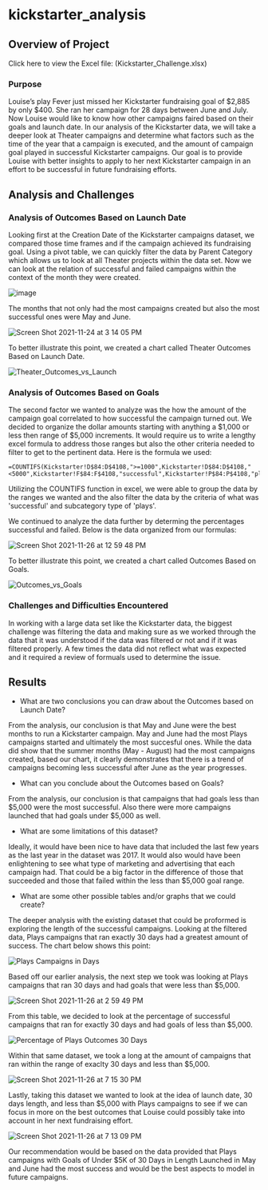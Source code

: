 # kickstarter_analysis

## Overview of Project

Click here to view the Excel file: (Kickstarter_Challenge.xlsx)

### Purpose
Louise’s play Fever just missed her Kickstarter fundraising goal of $2,885 by only $400. She ran her campaign for 28 days between June and July. Now Louise would like to know how other campaigns faired based on their goals and launch date. In our analysis of the Kickstarter data, we will take a deeper look at Theater campaigns and determine what factors such as the time of the year that a campaign is executed, and the amount of campaign goal played in successful Kickstarter campaigns. Our goal is to provide Louise with better insights to apply to her next Kickstarter campaign in an effort to be successful in future fundraising efforts.

## Analysis and Challenges

### Analysis of Outcomes Based on Launch Date

Looking first at the Creation Date of the Kickstarter campaigns dataset, we compared those time frames and if the campaign achieved its fundraising goal. Using a pivot table, we can quickly filter the data by Parent Category which allows us to look at all Theater projects within the data set. Now we can look at the relation of successful and failed campaigns within the context of the month they were created.

![image](https://user-images.githubusercontent.com/93485455/143312331-92623ddf-5d1c-4fe7-9f72-3cc18b0921ea.png)

The months that not only had the most campaigns created but also the most successful ones were May and June.

![Screen Shot 2021-11-24 at 3 14 05 PM](https://user-images.githubusercontent.com/93485455/143663705-bb8b7e41-ea5a-4f48-80a8-ecf6887f972b.png)

To better illustrate this point, we created a chart called Theater Outcomes Based on Launch Date.

![Theater_Outcomes_vs_Launch](https://user-images.githubusercontent.com/93485455/143663724-37d325a2-33e0-4cc1-9fd8-91a7e1d5b574.png)

### Analysis of Outcomes Based on Goals

The second factor we wanted to analyze was the how the amount of the campaign goal correlated to how successful the campaign turned out. We decided to organize the dollar amounts starting with anything a $1,000 or less then range of $5,000 increments. It would require us to write a lengthy excel formula to address those ranges but also the other criteria needed to filter to get to the pertinent data. Here is the formula we used:

```
=COUNTIFS(Kickstarter!D$84:D$4108,">=1000",Kickstarter!D$84:D$4108,"<5000",Kickstarter!F$84:F$4108,"successful",Kickstarter!P$84:P$4108,"plays")
```
Utilizing the COUNTIFS function in excel, we were able to group the data by the ranges we wanted and the also filter the data by the criteria of what was 'successful' and subcategory type of 'plays'.

We continued to analyze the data further by determing the percentages successful and failed. Below is the data organized from our formulas:

![Screen Shot 2021-11-26 at 12 59 48 PM](https://user-images.githubusercontent.com/93485455/143621824-491113d5-0e4b-4482-bbef-b111a4c60c1d.png)

To better illustrate this point, we created a chart called Outcomes Based on Goals.

![Outcomes_vs_Goals](https://user-images.githubusercontent.com/93485455/143622437-e1c8f597-bc4b-4b1d-8ef7-5c57713dfaea.png)


### Challenges and Difficulties Encountered

In working with a large data set like the Kickstarter data, the biggest challenge was filtering the data and making sure as we worked through the data that it was understood if the data was filtered or not and if it was filtered properly. A few times the data did not reflect what was expected and it required a review of formuals used to determine the issue.

## Results

- What are two conclusions you can draw about the Outcomes based on Launch Date?

From the analysis, our conclusion is that May and June were the best months to run a Kickstarter campaign. May and June had the most Plays campaigns started and ultimately the most succesful ones. While the data did show that the summer months (May - August) had the most campaigns created, based our chart, it clearly demonstrates that there is a trend of campaigns becoming less successful after June as the year progresses.

- What can you conclude about the Outcomes based on Goals?

From the analysis, our conclusion is that campaigns that had goals less than $5,000 were the most successful. Also there were more campaigns launched that had goals under $5,000 as well. 

- What are some limitations of this dataset?

Ideally, it would have been nice to have data that included the last few years as the last year in the dataset was 2017. It would also would have been enlightening to see what type of marketing and advertising that each campaign had. That could be a big factor in the difference of those that succeeded and those that failed within the less than $5,000 goal range.

- What are some other possible tables and/or graphs that we could create?

The deeper analysis with the existing dataset that could be proformed is exploring the length of the successful campaigns. Looking at the filtered data, Plays campaigns that ran exactly 30 days had a greatest amount of success. The chart below shows this point:

![Plays Campaigns in Days](https://user-images.githubusercontent.com/93485455/143642224-86363d52-a374-4546-bc18-bf6422086690.png)

Based off our earlier analysis, the next step we took was looking at Plays campaigns that ran 30 days and had goals that were less than $5,000.

![Screen Shot 2021-11-26 at 2 59 49 PM](https://user-images.githubusercontent.com/93485455/143644258-36ebf19a-9c4a-4d8f-bc18-8e398b066b8c.png)

From this table, we decided to look at the percentage of successful campaigns that ran for exactly 30 days and had goals of less than $5,000.

![Percentage of Plays Outcomes 30 Days](https://user-images.githubusercontent.com/93485455/143646534-71b82723-cb94-49ad-bf8f-98b14398acd6.png)

Within that same dataset, we took a long at the amount of campaigns that ran within the range of exaclty 30 days and less than $5,000.

![Screen Shot 2021-11-26 at 7 15 30 PM](https://user-images.githubusercontent.com/93485455/143663743-948894c1-b9a6-41b1-ab67-91f88c7bf425.png)

Lastly, taking this dataset we wanted to look at the idea of launch date, 30 days length, and less than $5,000 with Plays campaigns to see if we can focus in more on the best outcomes that Louise could possibly take into account in her next fundraising effort.

![Screen Shot 2021-11-26 at 7 13 09 PM](https://user-images.githubusercontent.com/93485455/143663739-2f0fd5cc-5442-4748-a97a-6755f3f006d8.png)

Our recommendation would be based on the data provided that Plays campaigns with Goals of Under $5K of 30 Days in Length Launched in May and June had the most success and would be the best aspects to model in future campaigns.
